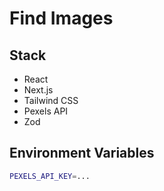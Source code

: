 # Find Images

## Stack

- React
- Next.js
- Tailwind CSS
- Pexels API
- Zod

## Environment Variables

```bash
PEXELS_API_KEY=...
```
